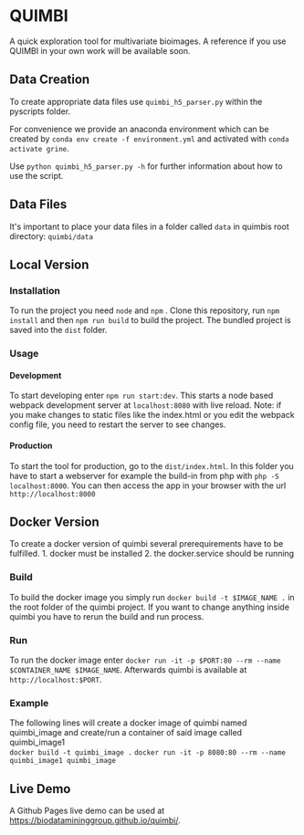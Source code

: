 QUIMBI
======

A quick exploration tool for multivariate bioimages. A reference if you use QUIMBI in your own work will be available soon.

## Data Creation
To create appropriate data files use `quimbi_h5_parser.py` within the pyscripts folder.

For convenience we provide an anaconda environment which can be created by `conda env create -f environment.yml` and activated with `conda activate grine`.

Use `python quimbi_h5_parser.py -h` for further information about how to use the script.

## Data Files
It's important to place your data files in a folder called `data` in quimbis root directory: `quimbi/data`

## Local Version
### Installation
To run the project you need `node` and `npm` . Clone this repository, run `npm install` and then `npm run build` to build the project.
The bundled project is saved into the `dist` folder.

### Usage
#### Development
To start developing enter `npm run start:dev`. This starts a node based webpack development server at `localhost:8080` with live reload. Note: if you make 
changes to static files like the index.html or you edit the webpack config file, you need to
restart the server to see changes.
#### Production
To start the tool for production, go to the  `dist/index.html`. In this folder you have to start a webserver for example 
the build-in from php with `php -S localhost:8000`. You can then access the app in your browser
with the url `http://localhost:8000`

## Docker Version
To create a docker version of quimbi several prerequirements have to be fulfilled.
	1. docker must be installed
	2. the docker.service should be running 
### Build
To build the docker image you simply run `docker build -t $IMAGE_NAME .` in the root folder of the quimbi project.
If you want to change anything inside quimbi you have to rerun the build and run process.

### Run
To run the docker image enter `docker run -it -p $PORT:80 --rm --name $CONTAINER_NAME $IMAGE_NAME`. Afterwards quimbi is available
at `http://localhost:$PORT`.

### Example
The following lines will create a docker image of quimbi named quimbi_image and create/run a container of said image called quimbi_image1  
`docker build -t quimbi_image .`
`docker run -it -p 8080:80 --rm --name quimbi_image1 quimbi_image`

## Live Demo
A Github Pages live demo can be used at https://biodatamininggroup.github.io/quimbi/.

